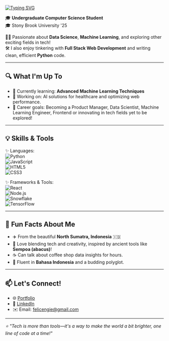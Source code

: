 [![Typing SVG](https://readme-typing-svg.demolab.com?font=Chango&size=24&duration=3000&pause=1000&color=FFD7D6¢er=true&vCenter=true&width=500&lines=Hello%2C+I'm+Felice!+%F0%9F%AA%90;Welcome+to+my+coding+space+%E2%9C%A8;Exploring+the+digital+frontier)](https://github.com/felicengie)


🎓 **Undergraduate Computer Science Student**  
🎓 Stony Brook University '25

👩‍💻 Passionate about **Data Science**, **Machine Learning**, and exploring other exciting fields in tech!  
🛠️ I also enjoy tinkering with **Full Stack Web Development** and writing clean, efficient **Python** code.  

---

## 🔍 What I'm Up To  
- 🌱 Currently learning: **Advanced Machine Learning Techniques**  
- 🔬 Working on: AI solutions for healthcare and optimizing web performance.  
- 🎯 Career goals: Becoming a Product Manager, Data Scientist, Machine Learning Engineer, Frontend or innovating in tech fields yet to be explored!  

---

## 💡 Skills & Tools  
✨ Languages:  
![Python](https://img.shields.io/badge/Python-%2314354C?logo=python&logoColor=white&style=for-the-badge)  
![JavaScript](https://img.shields.io/badge/JavaScript-%23F7DF1E?logo=javascript&logoColor=black&style=for-the-badge)  
![HTML5](https://img.shields.io/badge/HTML5-%23E34F26?logo=html5&logoColor=white&style=for-the-badge)  
![CSS3](https://img.shields.io/badge/CSS3-%231572B6?logo=css3&logoColor=white&style=for-the-badge)  

✨ Frameworks & Tools:  
![React](https://img.shields.io/badge/React-%2361DAFB?logo=react&logoColor=black&style=for-the-badge)  
![Node.js](https://img.shields.io/badge/Node.js-%23339933?logo=node.js&logoColor=white&style=for-the-badge)  
![Snowflake](https://img.shields.io/badge/Snowflake-%2300C8FF?logo=snowflake&logoColor=white&style=for-the-badge)  
![TensorFlow](https://img.shields.io/badge/TensorFlow-%23FF6F00?logo=tensorflow&logoColor=white&style=for-the-badge)  

---

## 🌟 Fun Facts About Me  
- ✈️ From the beautiful **North Sumatra, Indonesia** 🇮🇩  
- 📖 Love blending tech and creativity, inspired by ancient tools like **Sempoa (abacus)**!  
- ☕ Can talk about coffee shop data insights for hours.  
- 💬 Fluent in **Bahasa Indonesia** and a budding polyglot.

---

## 📫 Let's Connect!  
- 🌐 [Portfolio](https://felicechandra.netlify.app/) 
- 💼 [LinkedIn](https://www.linkedin.com/in/felice-chandra/)   
- ✉️ Email: [felicengie@gmail.com](mailto:felicengie@gmail.com)

---

_⭐️ "Tech is more than tools—it's a way to make the world a bit brighter, one line of code at a time!"_




<!--
**felicengie/felicengie** is a ✨ _special_ ✨ repository because its `README.md` (this file) appears on your GitHub profile.

Here are some ideas to get you started:

- 🔭 I’m currently working on ...
- 🌱 I’m currently learning ...
- 👯 I’m looking to collaborate on ...
- 🤔 I’m looking for help with ...
- 💬 Ask me about ...
- 📫 How to reach me: ...
- 😄 Pronouns: ...
- ⚡ Fun fact: ...
-->
